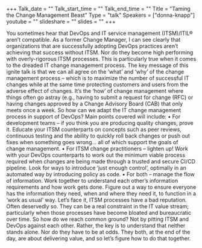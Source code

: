 +++
Talk_date = ""
Talk_start_time = ""
Talk_end_time = ""
Title = "Taming the Change Management Beast"
Type = "talk"
Speakers = ["donna-knapp"]
youtube = ""
slideshare = ""
slides = ""
+++

You sometimes hear that DevOps and IT service management (ITSM)/ITIL® aren’t compatible. As a former Change Manager, I can see clearly that organizations that are successfully adopting DevOps practices aren’t achieving that success without ITSM. Nor do they become high performing with overly-rigorous ITSM processes. This is particularly true when it comes to the dreaded IT change management process. The key message of this ignite talk is that we can all agree on the ‘what’ and ‘why’ of the change management process – which is to maximize the number of successful IT changes while at the same time protecting customers and users from the adverse effect of changes. It’s the ‘how’ of change management where things often go astray (e.g., having to submit a request for change (RFC) or having changes approved by a Change Advisory Board (CAB) that only meets once a week. So how can we adapt the IT change management process in support of DevOps? Main points covered will include: •	For development teams – if you think you are producing quality changes, prove it. Educate your ITSM counterparts on concepts such as peer reviews, continuous testing and the ability to quickly roll back changes or push out fixes when something goes wrong… all of which support the goals of change management. •	For ITSM change practitioners – lighten up! Work with your DevOps counterparts to work out the minimum viable process required when changes are being made through a trusted and secure CI/CD pipeline. Look for ways to introduce ‘just enough control’, optimally in an automated way by introducing policy as code. •	For both – manage the flow of information. Work together to understand each other’s information requirements and how work gets done. Figure out a way to ensure everyone has the information they need, when and where they need it, to function in a ‘work as usual’ way. Let’s face it, ITSM processes have a bad reputation. Often deservedly so. They can be a real constraint in the IT value stream; particularly when those processes have become bloated and bureaucratic over time. So how do we reach common ground? Not by pitting ITSM and DevOps against each other. Rather, the key is to understand that neither stands alone. Nor do they have to be at odds. They both, at the end of the day, are about delivering value, and so let’s figure how to do that together.